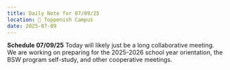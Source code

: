 ```yaml
---
title: Daily Note for 07/09/25
location: 🏫 Toppenish Campus
date: 2025-07-09
---
```

**Schedule 07/09/25**
Today will likely just be a long collaborative meeting. We are working on preparing for the 2025-2026 school year orientation, the BSW program self-study, and other cooperative meetings.